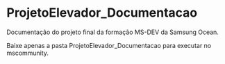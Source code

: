 # ProjetoElevador_Documentacao
Documentação do projeto final da formação MS-DEV da Samsung Ocean.

Baixe apenas a pasta ProjetoElevador_Documentacao para executar no mscommunity.
